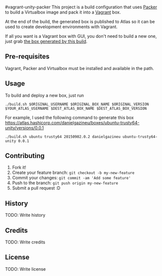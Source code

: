 #vagrant-unity-packer
This project is a build configuration that uses [Packer](https://www.packer.io) to build a Virtualbox image and pack it into a [Vagrant](https://www.vagrantup.com/) box.

At the end of the build, the generated box is published to Atlas so it can be used to create development environments with Vagrant. 

If all you want is a Vagrant box with GUI, you don't need to build a new one, just grab [the box generated by this build](https://atlas.hashicorp.com/danielgazineu/boxes/ubuntu-trusty64-unity).

## Pre-requisites
Vagrant, Packer and Virtualbox must be installed and available in the path.

## Usage

To build and deploy a new box, just run
```
./build.sh $ORIGINAL_USERNAME $ORIGINAL_BOX_NAME $ORIGINAL_VERSION $YOUR_ATLAS_USERNAME $DEST_ATLAS_BOX_NAME $DEST_ATLAS_BOX_VERSION
```
For example, I used the following command to generate this box https://atlas.hashicorp.com/danielgazineu/boxes/ubuntu-trusty64-unity/versions/0.0.1
```
./build.sh ubuntu trusty64 20150902.0.2 danielgazineu ubuntu-trusty64-unity 0.0.1
```


## Contributing
1. Fork it!
2. Create your feature branch: `git checkout -b my-new-feature`
3. Commit your changes: `git commit -am 'Add some feature'`
4. Push to the branch: `git push origin my-new-feature`
5. Submit a pull request :D
## History
TODO: Write history
## Credits
TODO: Write credits
## License
TODO: Write license
